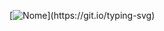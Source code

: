 [![Nome](https://readme-typing-svg.herokuapp.com/?color=1E90FF&size=35&center=true&vCenter=true&width=1000&lines=Ol%C3%A1+Sou+Hydraxp-+Desenvolvedor+Jr+Front-End;)](https://git.io/typing-svg)
